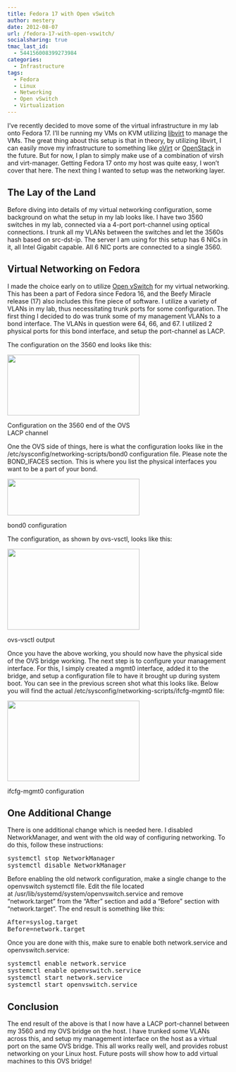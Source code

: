 ```yaml
---
title: Fedora 17 with Open vSwitch
author: mestery
date: 2012-08-07
url: /fedora-17-with-open-vswitch/
socialsharing: true
tmac_last_id:
  - 544156008399273984
categories:
  - Infrastructure
tags:
  - Fedora
  - Linux
  - Networking
  - Open vSwitch
  - Virtualization
---
```

I&#8217;ve recently decided to move some of the virtual infrastructure in my lab onto Fedora 17. I&#8217;ll be running my VMs on KVM utilizing <a title="libvirt" href="http://libvirt.org/" target="_blank">libvirt</a> to manage the VMs. The great thing about this setup is that in theory, by utilizing libvirt, I can easily move my infrastructure to something like <a title="oVirt" href="http://www.ovirt.org/" target="_blank">oVirt</a> or <a title="OpenStack" href="http://www.openstack.org/" target="_blank">OpenStack</a> in the future. But for now, I plan to simply make use of a combination of virsh and virt-manager. Getting Fedora 17 onto my host was quite easy, I won&#8217;t cover that here. The next thing I wanted to setup was the networking layer.

## The Lay of the Land

Before diving into details of my virtual networking configuration, some background on what the setup in my lab looks like. I have two 3560 switches in my lab, connected via a 4-port port-channel using optical connections. I trunk all my VLANs between the switches and let the 3560s hash based on src-dst-ip. The server I am using for this setup has 6 NICs in it, all Intel Gigabit capable. All 6 NIC ports are connected to a single 3560.

## Virtual Networking on Fedora

I made the choice early on to utilize <a title="Open vSwitch" href="http://www.openvswitch.org/" target="_blank">Open vSwitch</a> for my virtual networking. This has been a part of Fedora since Fedora 16, and the Beefy Miracle release (17) also includes this fine piece of software. I utilize a variety of VLANs in my lab, thus necessitating trunk ports for some configuration. The first thing I decided to do was trunk some of my management VLANs to a bond interface. The VLANs in question were 64, 66, and 67. I utilized 2 physical ports for this bond interface, and setup the port-channel as LACP.

The configuration on the 3560 end looks like this:

<div id="attachment_252" style="width: 310px" class="wp-caption alignnone">
  <a href="http://www.siliconloons.com/wp-content/uploads/2012/08/Screen-Shot-2012-08-06-at-9.50.43-PM.png"><img class="size-medium wp-image-252" title="3560 Configuration" src="http://www.siliconloons.com/wp-content/uploads/2012/08/Screen-Shot-2012-08-06-at-9.50.43-PM-300x138.png" alt="" width="300" height="138" /></a>
  
  <p class="wp-caption-text">
    Configuration on the 3560 end of the OVS LACP channel
  </p>
</div>

One the OVS side of things, here is what the configuration looks like in the /etc/sysconfig/networking-scripts/bond0 configuration file. Please note the BOND_IFACES section. This is where you list the physical interfaces you want to be a part of your bond.

<div id="attachment_253" style="width: 310px" class="wp-caption alignnone">
  <a href="http://www.siliconloons.com/wp-content/uploads/2012/08/Screen-Shot-2012-08-06-at-9.52.04-PM.png"><img class="size-medium wp-image-253" title="/etc/sysconfig/networking-scripts/ifcfg-bond0" src="http://www.siliconloons.com/wp-content/uploads/2012/08/Screen-Shot-2012-08-06-at-9.52.04-PM-300x83.png" alt="" width="300" height="83" /></a>
  
  <p class="wp-caption-text">
    bond0 configuration
  </p>
</div>

The configuration, as shown by ovs-vsctl, looks like this:

<div id="attachment_254" style="width: 310px" class="wp-caption alignnone">
  <a href="http://www.siliconloons.com/wp-content/uploads/2012/08/Screen-Shot-2012-08-06-at-9.53.02-PM.png"><img class="size-medium wp-image-254" title="ovs-vsctl output" src="http://www.siliconloons.com/wp-content/uploads/2012/08/Screen-Shot-2012-08-06-at-9.53.02-PM-300x184.png" alt="" width="300" height="184" /></a>
  
  <p class="wp-caption-text">
    ovs-vsctl output
  </p>
</div>

Once you have the above working, you should now have the physical side of the OVS bridge working. The next step is to configure your management interface. For this, I simply created a mgmt0 interface, added it to the bridge, and setup a configuration file to have it brought up during system boot. You can see in the previous screen shot what this looks like. Below you will find the actual /etc/sysconfig/networking-scripts/ifcfg-mgmt0 file:

<div id="attachment_255" style="width: 310px" class="wp-caption alignnone">
  <a href="http://www.siliconloons.com/wp-content/uploads/2012/08/Screen-Shot-2012-08-06-at-9.54.05-PM.png"><img class="size-medium wp-image-255" title="/etc/sysconfig/networking-scripts/ifcfg-mgmt0" src="http://www.siliconloons.com/wp-content/uploads/2012/08/Screen-Shot-2012-08-06-at-9.54.05-PM-300x183.png" alt="" width="300" height="183" /></a>
  
  <p class="wp-caption-text">
    ifcfg-mgmt0 configuration
  </p>
</div>

## One Additional Change

There is one additional change which is needed here. I disabled NetworkManager, and went with the old way of configuring networking. To do this, follow these instructions:

<pre>systemctl stop NetworkManager
systemctl disable NetworkManager</pre>

Before enabling the old network configuration, make a single change to the openvswitch systemctl file. Edit the file located at /usr/lib/systemd/system/openvswitch.service and remove &#8220;network.target&#8221; from the &#8220;After&#8221; section and add a &#8220;Before&#8221; section with &#8220;network.target&#8221;. The end result is something like this:

<pre>After=syslog.target
Before=network.target</pre>

Once you are done with this, make sure to enable both network.service and openvswitch.service:

<pre>systemctl enable network.service
systemctl enable openvswitch.service
systemctl start network.service
systemctl start openvswitch.service</pre>

## Conclusion

The end result of the above is that I now have a LACP port-channel between my 3560 and my OVS bridge on the host. I have trunked some VLANs across this, and setup my management interface on the host as a virtual port on the same OVS bridge. This all works really well, and provides robust networking on your Linux host. Future posts will show how to add virtual machines to this OVS bridge!
